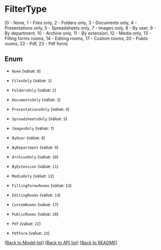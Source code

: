 # FilterType

[0 - None, 1 - Files  only, 2 - Folders only, 3 - Documents only, 4 - Presentations only, 5 - Spreadsheets only, 7 - Images only, 8 - By user, 9 - By department, 10 - Archive only, 11 - By extension, 12 - Media only, 13 - Filling forms rooms, 14 - Editing rooms, 17 - Custom rooms, 20 - Public rooms, 22 - Pdf, 23 - Pdf form]

## Enum

* `None` (value: `0`)

* `FilesOnly` (value: `1`)

* `FoldersOnly` (value: `2`)

* `DocumentsOnly` (value: `3`)

* `PresentationsOnly` (value: `4`)

* `SpreadsheetsOnly` (value: `5`)

* `ImagesOnly` (value: `7`)

* `ByUser` (value: `8`)

* `ByDepartment` (value: `9`)

* `ArchiveOnly` (value: `10`)

* `ByExtension` (value: `11`)

* `MediaOnly` (value: `12`)

* `FillingFormsRooms` (value: `13`)

* `EditingRooms` (value: `14`)

* `CustomRooms` (value: `17`)

* `PublicRooms` (value: `20`)

* `Pdf` (value: `22`)

* `PdfForm` (value: `23`)

[[Back to Model list]](../README.md#documentation-for-models) [[Back to API list]](../README.md#documentation-for-api-endpoints) [[Back to README]](../README.md)
